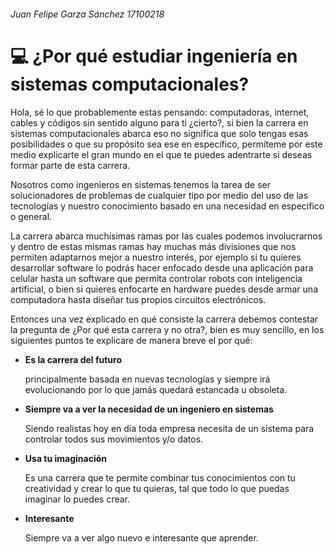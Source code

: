 ###### Juan Felipe Garza Sánchez 17100218

# :computer: ¿Por qué estudiar ingeniería en sistemas computacionales?

Hola,  sé lo que probablemente estas pensando: computadoras, internet, cables y códigos sin sentido alguno para ti ¿cierto?, si bien la carrera en sistemas computacionales abarca eso no significa que solo tengas esas posibilidades o que su propósito sea ese en específico, permíteme por este medio explicarte el gran mundo en el que te puedes adentrarte si deseas formar parte de esta carrera.

Nosotros como ingenieros en sistemas tenemos la tarea de ser solucionadores de problemas de cualquier tipo por medio del uso de las tecnologías y nuestro conocimiento basado en una necesidad en especifico o general. 

La carrera abarca muchísimas ramas por las cuales podemos involucrarnos y dentro de estas mismas ramas hay muchas más divisiones que nos permiten adaptarnos mejor a nuestro interés, por ejemplo si tu quieres desarrollar software lo podrás hacer enfocado desde una aplicación para celular hasta un software que permita controlar robots con inteligencia artificial, o bien si quieres enfocarte en hardware puedes desde armar una computadora hasta diseñar tus propios circuitos electrónicos.

Entonces una vez explicado en qué consiste la carrera debemos contestar la pregunta de ¿Por qué esta carrera y no otra?, bien es muy sencillo, en los siguientes puntos te explicare de manera breve el por qué:

- **Es la carrera del futuro**
  
   principalmente basada en nuevas tecnologías y siempre irá evolucionando por lo que jamás quedará estancada u obsoleta.

- **Siempre va a ver la necesidad de un ingeniero en sistemas** 
  
  Siendo realistas hoy en día toda empresa necesita de un sistema para controlar todos sus movimientos y/o datos.

- **Usa tu imaginación**
  
  Es una carrera que te permite combinar tus conocimientos con tu creatividad y crear lo que tu quieras, tal que todo lo que puedas imaginar lo puedes crear.

- **Interesante**
  
  Siempre va a ver algo nuevo e interesante que aprender.

